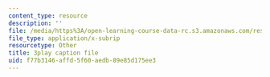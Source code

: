 ```yaml
---
content_type: resource
description: ''
file: /media/https%3A/open-learning-course-data-rc.s3.amazonaws.com/res-6-007-signals-and-systems-spring-2011/f77b3146affd5f60aedb89e85d175ee3_c6jKux_RkqI.vtt
file_type: application/x-subrip
resourcetype: Other
title: 3play caption file
uid: f77b3146-affd-5f60-aedb-89e85d175ee3
---
```


